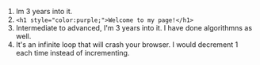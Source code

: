 1. Im 3 years into it.
2. ```<h1 style="color:purple;">Welcome to my page!</h1>```
3. Intermediate to advanced, I'm 3 years into it. I have done algorithmns as well.
4. It's an infinite loop that will crash your browser. I would decrement 1 each time instead of incrementing.

